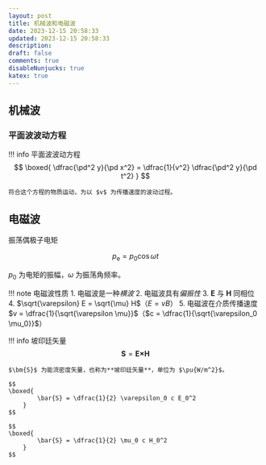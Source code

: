 ```yaml
---
layout: post
title: 机械波和电磁波
date: 2023-12-15 20:58:33
updated: 2023-12-15 20:58:33
description:
draft: false
comments: true
disableNunjucks: true
katex: true
---
```


## 机械波

### 平面波波动方程

!!! info 平面波波动方程
    $$
    \boxed{
            \dfrac{\pd^2 y}{\pd x^2} = \dfrac{1}{v^2} \dfrac{\pd^2 y}{\pd t^2}
        }
    $$

    符合这个方程的物质运动，为以 $v$ 为传播速度的波动过程。

## 电磁波

振荡偶极子电矩

$$
p_{\mathrm{e}} = p_0 \cos \omega t
$$

$p_0$ 为电矩的振幅，$\omega$ 为振荡角频率。

!!! note 电磁波性质
    1. 电磁波是一种*横波*
    2. 电磁波具有*偏振性*
    3. $\bm{E}$ 与 $\bm{H}$ 同相位
    4. $\sqrt{\varepsilon} E = \sqrt{\mu} H$（$E = v B$）
    5. 电磁波在介质传播速度 $v = \dfrac{1}{\sqrt{\varepsilon \mu}}$（$c = \dfrac{1}{\sqrt{\varepsilon_0 \mu_0}}$）

!!! info 坡印廷矢量
    $$
    \bm{S} = \bm{E} \boldsymbol{\times} \bm{H}
    $$

    $\bm{S}$ 为能流密度矢量，也称为**坡印廷矢量**，单位为 $\pu{W/m^2}$。

    $$
    \boxed{
            \bar{S} = \dfrac{1}{2} \varepsilon_0 c E_0^2
        }
    $$

    $$
    \boxed{
            \bar{S} = \dfrac{1}{2} \mu_0 c H_0^2
        }
    $$
